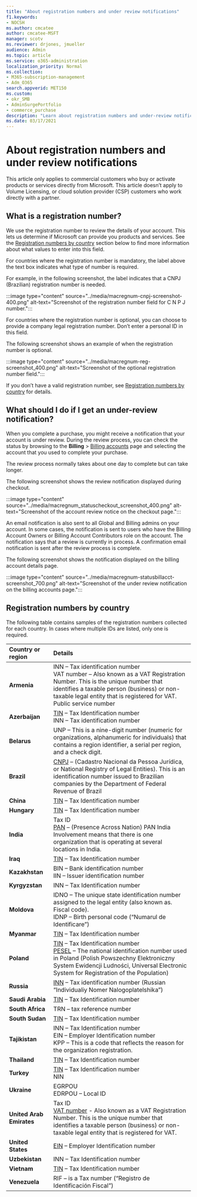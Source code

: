 ```yaml
---
title: "About registration numbers and under review notifications"
f1.keywords:
- NOCSH
ms.author: cmcatee
author: cmcatee-MSFT
manager: scotv
ms.reviewer: drjones, jmueller
audience: Admin
ms.topic: article
ms.service: o365-administration
localization_priority: Normal
ms.collection: 
- M365-subscription-management
- Adm_O365
search.appverid: MET150
ms.custom: 
- okr_SMB
- AdminSurgePortfolio
- commerce_purchase
description: "Learn about registration numbers and under-review notifications when you buy Microsoft products or services."
ms.date: 03/17/2021
---
```


# About registration numbers and under review notifications

This article only applies to commercial customers who buy or activate products or services directly from Microsoft. This article doesn’t apply to Volume Licensing, or cloud solution provider (CSP) customers who work directly with a partner.

## What is a registration number?  

We use the registration number to review the details of your account. This lets us determine if Microsoft can provide you products and services. See the [Registration numbers by country](#registration-numbers-by-country) section below to find more information about what values to enter into this field.

For countries where the registration number is mandatory, the label above the text box indicates what type of number is required.

For example, in the following screenshot, the label indicates that a CNPJ (Brazilian) registration number is needed.

:::image type="content" source="../media/macregnum-cnpj-screenshot-400.png" alt-text="Screenshot of the registration number field for C N P J number.":::

For countries where the registration number is optional, you can choose to provide a company legal registration number. Don’t enter a personal ID in this field.

The following screenshot shows an example of when the registration number is optional.

:::image type="content" source="../media/macregnum-reg-screenshot_400.png" alt-text="Screenshot of the optional registration number field.":::

If you don’t have a valid registration number, see [Registration numbers by country](#registration-numbers-by-country) for details.

## What should I do if I get an under-review notification?  

When you complete a purchase, you might receive a notification that your account is under review. During the review process, you can check the status by browsing to the **Billing** > <a href="https://go.microsoft.com/fwlink/p/?linkid=2084771" target="_blank">Billing accounts</a> page and selecting the account that you used to complete your purchase.

The review process normally takes about one day to complete but can take longer.

The following screenshot shows the review notification displayed during checkout.

:::image type="content" source="../media/macregnum_statuscheckout_screenshot_400.png" alt-text="Screenshot of the account review notice on the checkout page.":::

An email notification is also sent to all Global and Billing admins on your account. In some cases, the notification is sent to users who have the Billing Account Owners or Billing Account Contributors role on the account. The notification says that a review is currently in process. A confirmation email notification is sent after the review process is complete.

The following screenshot shows the notification displayed on the billing account details page.

:::image type="content" source="../media/macregnum-statusbillacct-screenshot_700.png" alt-text="Screenshot of the under review notification on the billing accounts page.":::

## Registration numbers by country

The following table contains samples of the registration numbers collected for each country.  In cases where multiple IDs are listed, only one is required.

| Country or region | Details |
|:--|:--|
| **Armenia** | INN – Tax identification number<br>VAT number – Also known as a VAT Registration Number. This is the unique number that identifies a taxable person (business) or non-taxable legal entity that is registered for VAT.<br>Public service number |
| **Azerbaijan**  | [TIN](https://www.oecd.org/tax/automatic-exchange/crs-implementation-and-assistance/tax-identification-numbers/Azerbaijan-TIN.pdf) – Tax Identification number<br>INN – Tax identification number |
| **Belarus**  | UNP – This is a nine-digit number (numeric for organizations, alphanumeric for individuals) that contains a region identifier, a serial per region, and a check digit. |
|**Brazil** | [CNPJ](https://www.oecd.org/tax/automatic-exchange/crs-implementation-and-assistance/tax-identification-numbers/Brazil-TIN.pdf) – (Cadastro Nacional da Pessoa Jurídica, or National Registry of Legal Entities). This is an identification number issued to Brazilian companies by the Department of Federal Revenue of Brazil  |
| **China** | [TIN](https://www.oecd.org/tax/automatic-exchange/crs-implementation-and-assistance/tax-identification-numbers/China-TIN.pdf) – Tax Identification number |
| **Hungary**  | [TIN](https://www.oecd.org/tax/automatic-exchange/crs-implementation-and-assistance/tax-identification-numbers/Hungary-TIN.pdf) – Tax Identification number |
| **India** | Tax ID<br>[PAN](https://www.oecd.org/tax/automatic-exchange/crs-implementation-and-assistance/tax-identification-numbers/India-TIN.pdf) – (Presence Across Nation) PAN India Involvement means that there is one organization that is operating at several locations in India. |
| **Iraq** | [TIN](https://www.oecd.org/tax/automatic-exchange/crs-implementation-and-assistance/tax-identification-numbers/) – Tax Identification number |
| **Kazakhstan**  | BIN – Bank identification number<br>IIN – Issuer identification number |
| **Kyrgyzstan**  | INN – Tax Identification number |
| **Moldova**  | IDNO – The unique state identification number assigned to the legal entity (also known as. Fiscal code).<br>IDNP – Birth personal code (“Numarul de Identificare”) |
| **Myanmar** | [TIN](https://www.oecd.org/tax/automatic-exchange/crs-implementation-and-assistance/tax-identification-numbers/) – Tax Identification number |
| **Poland**  | [TIN](https://www.oecd.org/tax/automatic-exchange/crs-implementation-and-assistance/tax-identification-numbers/Poland-TIN.pdf) – Tax Identification   number<br>[PESEL](https://www.oecd.org/tax/automatic-exchange/crs-implementation-and-assistance/tax-identification-numbers/Poland-TIN.pdf) – The national identification number used in Poland (Polish Powszechny Elektroniczny System Ewidencji Ludności, Universal Electronic System for Registration of the Population) |
| **Russia**  | [INN](https://www.oecd.org/tax/automatic-exchange/crs-implementation-and-assistance/tax-identification-numbers/Russia-TIN.pdf) – Tax identification number (Russian “Individualiy Nomer Nalogoplatelshika”) |
| **Saudi Arabia** | [TIN](https://www.oecd.org/tax/automatic-exchange/crs-implementation-and-assistance/tax-identification-numbers/Saudi-Arabia-TIN.pdf) – Tax Identification number |
| **South Africa** | TRN – tax reference number |
| **South Sudan** | [TIN](https://www.oecd.org/tax/automatic-exchange/crs-implementation-and-assistance/tax-identification-numbers/) – Tax Identification number |
| **Tajikistan**  | INN – Tax Identification   number<br>EIN – Employer Identification number<br>KPP – This is a code that reflects the reason for the organization   registration. |
| **Thailand** | [TIN](https://www.oecd.org/tax/automatic-exchange/crs-implementation-and-assistance/tax-identification-numbers/) – Tax Identification number |
| **Turkey** | [TIN](https://www.oecd.org/tax/automatic-exchange/crs-implementation-and-assistance/tax-identification-numbers/Turkey-TIN.pdf) – Tax Identification   number<br>NIN |
| **Ukraine**  | EGRPOU<br>EDRPOU – Local ID |
| **United Arab Emirates** | Tax ID<br>[VAT number](https://www.oecd.org/tax/automatic-exchange/crs-implementation-and-assistance/tax-identification-numbers/UAE-TIN.pdf) - Also known as a VAT Registration Number. This is the unique number that identifies a taxable person (business) or non-taxable legal entity that is registered for VAT. |
| **United States** | [EIN](https://irs.ein-forms-gov.com/?keyword=employer%20identification%20number&source=Google&network=o&device=c&devicemodel=&mobile=&adposition%5d&targetid=kwd-81501461534755:loc-190&msclkid=458d3159f6051392f5286e8e75ed79ce) – Employer Identification number |
| **Uzbekistan**  | INN – Tax Identification number |
| **Vietnam** | [TIN](https://www.oecd.org/tax/automatic-exchange/crs-implementation-and-assistance/tax-identification-numbers/) – Tax Identification number |
| **Venezuela** | RIF – is a Tax number (“Registro de Identificación Fiscal”) |

